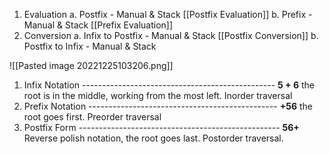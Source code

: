
1. Evaluation
   a. Postfix - Manual & Stack
   [[Postfix Evaluation]]
   b. Prefix - Manual & Stack
   [[Prefix Evaluation]]
2. Conversion
   a. Infix to Postfix - Manual & Stack
   [[Postfix Conversion]]
   b. Postfix to Infix - Manual & Stack

![[Pasted image 20221225103206.png]]

1. Infix Notation ------------------------------------------------ **5 + 6**
   the root is in the middle, working from the most left. Inorder traversal
2. Prefix Notation ----------------------------------------------- **+56**
   the root goes first. Preorder traversal
3. Postfix Form -------------------------------------------------- **56+**
   Reverse polish notation, the root goes last. Postorder traversal.
   
   



